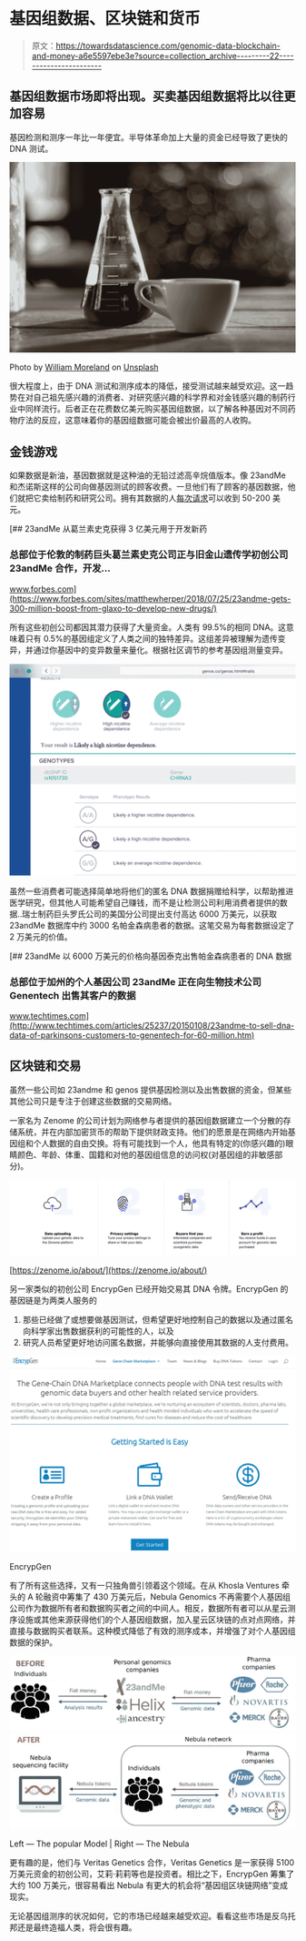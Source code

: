 # 基因组数据、区块链和货币

> 原文：<https://towardsdatascience.com/genomic-data-blockchain-and-money-a6e5597ebe3e?source=collection_archive---------22----------------------->

## 基因组数据市场即将出现。买卖基因组数据将比以往更加容易

基因检测和测序一年比一年便宜。半导体革命加上大量的资金已经导致了更快的 DNA 测试。

![](img/aa631461cf50b91a8bc207a5fee4a96a.png)

Photo by [William Moreland](https://unsplash.com/@relentlessjpg?utm_source=medium&utm_medium=referral) on [Unsplash](https://unsplash.com?utm_source=medium&utm_medium=referral)

很大程度上，由于 DNA 测试和测序成本的降低，接受测试越来越受欢迎。这一趋势在对自己祖先感兴趣的消费者、对研究感兴趣的科学界和对金钱感兴趣的制药行业中同样流行。后者正在花费数亿美元购买基因组数据，以了解各种基因对不同药物疗法的反应，这意味着你的基因组数据可能会被出价最高的人收购。

## 金钱游戏

如果数据是新油，基因数据就是这种油的无铅过滤高辛烷值版本。像 23andMe 和杰诺斯这样的公司向做基因测试的顾客收费。一旦他们有了顾客的基因数据，他们就把它卖给制药和研究公司。拥有其数据的人[每次请求](https://www.buzzfeednews.com/article/stephaniemlee/these-startups-will-pay-you-for-your-dna)可以收到 50-200 美元。

[](https://www.forbes.com/sites/matthewherper/2018/07/25/23andme-gets-300-million-boost-from-glaxo-to-develop-new-drugs/) [## 23andMe 从葛兰素史克获得 3 亿美元用于开发新药

### 总部位于伦敦的制药巨头葛兰素史克公司正与旧金山遗传学初创公司 23andMe 合作，开发…

www.forbes.com](https://www.forbes.com/sites/matthewherper/2018/07/25/23andme-gets-300-million-boost-from-glaxo-to-develop-new-drugs/) 

所有这些初创公司都因其潜力获得了大量资金。人类有 99.5%的相同 DNA。这意味着只有 0.5%的基因组定义了人类之间的独特差异。这组差异被理解为遗传变异，并通过你基因中的变异数量来量化。根据社区调节的参考基因组测量变异。

![](img/e2709060c98bcfda95198d077180b278.png)

虽然一些消费者可能选择简单地将他们的匿名 DNA 数据捐赠给科学，以帮助推进医学研究，但其他人可能希望自己赚钱，而不是让检测公司利用消费者提供的数据..瑞士制药巨头罗氏公司的美国分公司提出支付高达 6000 万美元，以获取 23andMe 数据库中约 3000 名帕金森病患者的数据。这笔交易为每套数据设定了 2 万美元的价值。

[](http://www.techtimes.com/articles/25237/20150108/23andme-to-sell-dna-data-of-parkinsons-customers-to-genentech-for-60-million.htm) [## 23andMe 以 6000 万美元的价格向基因泰克出售帕金森病患者的 DNA 数据

### 总部位于加州的个人基因公司 23andMe 正在向生物技术公司 Genentech 出售其客户的数据

www.techtimes.com](http://www.techtimes.com/articles/25237/20150108/23andme-to-sell-dna-data-of-parkinsons-customers-to-genentech-for-60-million.htm) 

## 区块链和交易

虽然一些公司如 23andme 和 genos 提供基因检测以及出售数据的资金，但某些其他公司只是专注于创建这些数据的交易网络。

一家名为 Zenome 的公司计划为网络参与者提供的基因组数据建立一个分散的存储系统，并在内部加密货币的帮助下提供财政支持。他们的愿景是在网络内开始基因组和个人数据的自由交换。将有可能找到一个人，他具有特定的(你感兴趣的)眼睛颜色、年龄、体重、国籍和对他的基因组信息的访问权(对基因组的非敏感部分)。

![](img/6f75f08da92f1a08850282f681ec3936.png)

[https://zenome.io/about/](https://zenome.io/about/)

另一家类似的初创公司 EncrypGen 已经开始交易其 DNA 令牌。EncrypGen 的基因链是为两类人服务的

1.  那些已经做了或想要做基因测试，但希望更好地控制自己的数据以及通过匿名向科学家出售数据获利的可能性的人，以及
2.  研究人员希望更好地访问匿名数据，并能够向直接使用其数据的人支付费用。

![](img/39b73f857762a76b03893613667df114.png)

EncrypGen

有了所有这些选择，又有一只独角兽引领着这个领域。在从 Khosla Ventures 牵头的 A 轮融资中筹集了 430 万美元后，Nebula Genomics 不再需要个人基因组公司作为数据所有者和数据购买者之间的中间人。相反，数据所有者可以从星云测序设施或其他来源获得他们的个人基因组数据，加入星云区块链的点对点网络，并直接与数据购买者联系。这种模式降低了有效的测序成本，并增强了对个人基因组数据的保护。

![](img/a1497aae78f82cda3a3a9c74f5462ae4.png)![](img/a8678922176b482c8338f52809708440.png)

Left — The popular Model | Right — The Nebula

更有趣的是，他们与 Veritas Genetics 合作，Veritas Genetics 是一家获得 5100 万美元资金的初创公司，艾莉·莉莉等也是投资者。相比之下，EncrypGen 筹集了大约 100 万美元，很容易看出 Nebula 有更大的机会将“基因组区块链网络”变成现实。

无论基因组测序的状况如何，它的市场已经越来越受欢迎。看看这些市场是反乌托邦还是最终造福人类，将会很有趣。